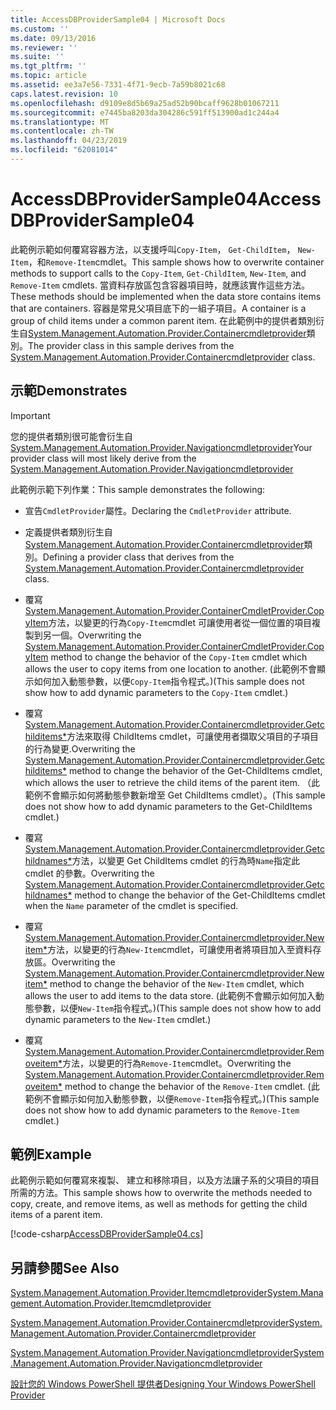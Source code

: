 ```yaml
---
title: AccessDBProviderSample04 | Microsoft Docs
ms.custom: ''
ms.date: 09/13/2016
ms.reviewer: ''
ms.suite: ''
ms.tgt_pltfrm: ''
ms.topic: article
ms.assetid: ee3a7e56-7331-4f71-9ecb-7a59b8021c68
caps.latest.revision: 10
ms.openlocfilehash: d9109e8d5b69a25ad52b90bcaff9628b01067211
ms.sourcegitcommit: e7445ba8203da304286c591ff513900ad1c244a4
ms.translationtype: MT
ms.contentlocale: zh-TW
ms.lasthandoff: 04/23/2019
ms.locfileid: "62081014"
---
```

# <a name="accessdbprovidersample04"></a><span data-ttu-id="03ffe-102">AccessDBProviderSample04</span><span class="sxs-lookup"><span data-stu-id="03ffe-102">AccessDBProviderSample04</span></span>

<span data-ttu-id="03ffe-103">此範例示範如何覆寫容器方法，以支援呼叫`Copy-Item`， `Get-ChildItem`， `New-Item`，和`Remove-Item`cmdlet。</span><span class="sxs-lookup"><span data-stu-id="03ffe-103">This sample shows how to overwrite container methods to support calls to the `Copy-Item`, `Get-ChildItem`, `New-Item`, and `Remove-Item` cmdlets.</span></span> <span data-ttu-id="03ffe-104">當資料存放區包含容器項目時，就應該實作這些方法。</span><span class="sxs-lookup"><span data-stu-id="03ffe-104">These methods should be implemented when the data store contains items that are containers.</span></span> <span data-ttu-id="03ffe-105">容器是常見父項目底下的一組子項目。</span><span class="sxs-lookup"><span data-stu-id="03ffe-105">A container is a group of child items under a common parent item.</span></span> <span data-ttu-id="03ffe-106">在此範例中的提供者類別衍生自[System.Management.Automation.Provider.Containercmdletprovider](/dotnet/api/System.Management.Automation.Provider.ContainerCmdletProvider)類別。</span><span class="sxs-lookup"><span data-stu-id="03ffe-106">The provider class in this sample derives from the [System.Management.Automation.Provider.Containercmdletprovider](/dotnet/api/System.Management.Automation.Provider.ContainerCmdletProvider) class.</span></span>

## <a name="demonstrates"></a><span data-ttu-id="03ffe-107">示範</span><span class="sxs-lookup"><span data-stu-id="03ffe-107">Demonstrates</span></span>

> [!IMPORTANT]
> <span data-ttu-id="03ffe-108">您的提供者類別很可能會衍生自[System.Management.Automation.Provider.Navigationcmdletprovider](/dotnet/api/System.Management.Automation.Provider.NavigationCmdletProvider)</span><span class="sxs-lookup"><span data-stu-id="03ffe-108">Your provider class will most likely derive from the [System.Management.Automation.Provider.Navigationcmdletprovider](/dotnet/api/System.Management.Automation.Provider.NavigationCmdletProvider)</span></span>

<span data-ttu-id="03ffe-109">此範例示範下列作業：</span><span class="sxs-lookup"><span data-stu-id="03ffe-109">This sample demonstrates the following:</span></span>

- <span data-ttu-id="03ffe-110">宣告`CmdletProvider`屬性。</span><span class="sxs-lookup"><span data-stu-id="03ffe-110">Declaring the `CmdletProvider` attribute.</span></span>

- <span data-ttu-id="03ffe-111">定義提供者類別衍生自[System.Management.Automation.Provider.Containercmdletprovider](/dotnet/api/System.Management.Automation.Provider.ContainerCmdletProvider)類別。</span><span class="sxs-lookup"><span data-stu-id="03ffe-111">Defining a provider class that derives from the [System.Management.Automation.Provider.Containercmdletprovider](/dotnet/api/System.Management.Automation.Provider.ContainerCmdletProvider) class.</span></span>

- <span data-ttu-id="03ffe-112">覆寫[System.Management.Automation.Provider.ContainerCmdletProvider.CopyItem](/dotnet/api/System.Management.Automation.Provider.ContainerCmdletProvider.CopyItem)方法，以變更的行為`Copy-Item`cmdlet 可讓使用者從一個位置的項目複製到另一個。</span><span class="sxs-lookup"><span data-stu-id="03ffe-112">Overwriting the [System.Management.Automation.Provider.ContainerCmdletProvider.CopyItem](/dotnet/api/System.Management.Automation.Provider.ContainerCmdletProvider.CopyItem) method to change the behavior of the `Copy-Item` cmdlet which allows the user to copy items from one location to another.</span></span> <span data-ttu-id="03ffe-113">(此範例不會顯示如何加入動態參數，以便`Copy-Item`指令程式。)</span><span class="sxs-lookup"><span data-stu-id="03ffe-113">(This sample does not show how to add dynamic parameters to the `Copy-Item` cmdlet.)</span></span>

- <span data-ttu-id="03ffe-114">覆寫[System.Management.Automation.Provider.Containercmdletprovider.Getchilditems\*](/dotnet/api/System.Management.Automation.Provider.ContainerCmdletProvider.GetChildItems)方法來取得 ChildItems cmdlet，可讓使用者擷取父項目的子項目的行為變更.</span><span class="sxs-lookup"><span data-stu-id="03ffe-114">Overwriting the [System.Management.Automation.Provider.Containercmdletprovider.Getchilditems\*](/dotnet/api/System.Management.Automation.Provider.ContainerCmdletProvider.GetChildItems) method to change the behavior of the Get-ChildItems cmdlet, which allows the user to retrieve the child items of the parent item.</span></span> <span data-ttu-id="03ffe-115">（此範例不會顯示如何將動態參數新增至 Get ChildItems cmdlet）。</span><span class="sxs-lookup"><span data-stu-id="03ffe-115">(This sample does not show how to add dynamic parameters to the Get-ChildItems cmdlet.)</span></span>

- <span data-ttu-id="03ffe-116">覆寫[System.Management.Automation.Provider.Containercmdletprovider.Getchildnames\*](/dotnet/api/System.Management.Automation.Provider.ContainerCmdletProvider.GetChildNames)方法，以變更 Get ChildItems cmdlet 的行為時`Name`指定此 cmdlet 的參數。</span><span class="sxs-lookup"><span data-stu-id="03ffe-116">Overwriting the [System.Management.Automation.Provider.Containercmdletprovider.Getchildnames\*](/dotnet/api/System.Management.Automation.Provider.ContainerCmdletProvider.GetChildNames) method to change the behavior of the Get-ChildItems cmdlet when the `Name` parameter of the cmdlet is specified.</span></span>

- <span data-ttu-id="03ffe-117">覆寫[System.Management.Automation.Provider.Containercmdletprovider.Newitem\*](/dotnet/api/System.Management.Automation.Provider.ContainerCmdletProvider.NewItem)方法，以變更的行為`New-Item`cmdlet，可讓使用者將項目加入至資料存放區。</span><span class="sxs-lookup"><span data-stu-id="03ffe-117">Overwriting the [System.Management.Automation.Provider.Containercmdletprovider.Newitem\*](/dotnet/api/System.Management.Automation.Provider.ContainerCmdletProvider.NewItem) method to change the behavior of the `New-Item` cmdlet, which allows the user to add items to the data store.</span></span> <span data-ttu-id="03ffe-118">(此範例不會顯示如何加入動態參數，以便`New-Item`指令程式。)</span><span class="sxs-lookup"><span data-stu-id="03ffe-118">(This sample does not show how to add dynamic parameters to the `New-Item` cmdlet.)</span></span>

- <span data-ttu-id="03ffe-119">覆寫[System.Management.Automation.Provider.Containercmdletprovider.Removeitem\*](/dotnet/api/System.Management.Automation.Provider.ContainerCmdletProvider.RemoveItem)方法，以變更的行為`Remove-Item`cmdlet。</span><span class="sxs-lookup"><span data-stu-id="03ffe-119">Overwriting the [System.Management.Automation.Provider.Containercmdletprovider.Removeitem\*](/dotnet/api/System.Management.Automation.Provider.ContainerCmdletProvider.RemoveItem) method to change the behavior of the `Remove-Item` cmdlet.</span></span> <span data-ttu-id="03ffe-120">(此範例不會顯示如何加入動態參數，以便`Remove-Item`指令程式。)</span><span class="sxs-lookup"><span data-stu-id="03ffe-120">(This sample does not show how to add dynamic parameters to the `Remove-Item` cmdlet.)</span></span>

## <a name="example"></a><span data-ttu-id="03ffe-121">範例</span><span class="sxs-lookup"><span data-stu-id="03ffe-121">Example</span></span>

<span data-ttu-id="03ffe-122">此範例示範如何覆寫來複製、 建立和移除項目，以及方法讓子系的父項目的項目所需的方法。</span><span class="sxs-lookup"><span data-stu-id="03ffe-122">This sample shows how to overwrite the methods needed to copy, create, and remove items, as well as methods for getting the child items of a parent item.</span></span>

[!code-csharp[AccessDBProviderSample04.cs](../../powershell-sdk-samples/SDK-2.0/csharp/AccessDBProviderSample06/AccessDBProviderSample06.cs#L11-L1635 "AccessDBProviderSample04.cs")]

## <a name="see-also"></a><span data-ttu-id="03ffe-123">另請參閱</span><span class="sxs-lookup"><span data-stu-id="03ffe-123">See Also</span></span>

[<span data-ttu-id="03ffe-124">System.Management.Automation.Provider.Itemcmdletprovider</span><span class="sxs-lookup"><span data-stu-id="03ffe-124">System.Management.Automation.Provider.Itemcmdletprovider</span></span>](/dotnet/api/System.Management.Automation.Provider.ItemCmdletProvider)

[<span data-ttu-id="03ffe-125">System.Management.Automation.Provider.Containercmdletprovider</span><span class="sxs-lookup"><span data-stu-id="03ffe-125">System.Management.Automation.Provider.Containercmdletprovider</span></span>](/dotnet/api/System.Management.Automation.Provider.ContainerCmdletProvider)

[<span data-ttu-id="03ffe-126">System.Management.Automation.Provider.Navigationcmdletprovider</span><span class="sxs-lookup"><span data-stu-id="03ffe-126">System.Management.Automation.Provider.Navigationcmdletprovider</span></span>](/dotnet/api/System.Management.Automation.Provider.NavigationCmdletProvider)

[<span data-ttu-id="03ffe-127">設計您的 Windows PowerShell 提供者</span><span class="sxs-lookup"><span data-stu-id="03ffe-127">Designing Your Windows PowerShell Provider</span></span>](./provider-types.md)